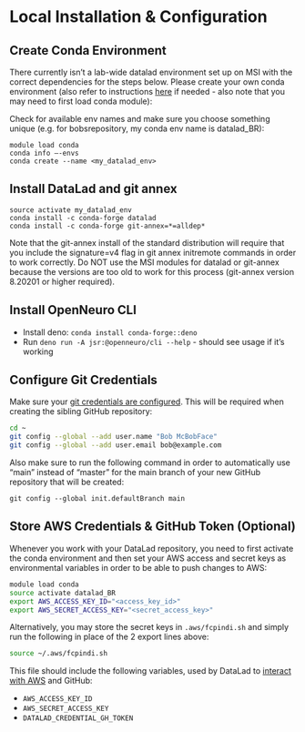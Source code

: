 # Local Installation & Configuration

## Create Conda Environment
There currently isn’t a lab-wide datalad environment set up on MSI with the correct dependencies for the steps below. Please create your own conda environment (also refer to instructions [here](https://cdnis-brain.readthedocs.io/vscode/#conda-environments) if needed - also note that you may need to first load conda module):

Check for available env names and make sure you choose something unique (e.g. for bobsrepository, my conda env name is datalad_BR):
```
module load conda
conda info –-envs
conda create --name <my_datalad_env>
```

## Install DataLad and git annex
```
source activate my_datalad_env
conda install -c conda-forge datalad
conda install -c conda-forge git-annex=*=alldep*
```

Note that the git-annex install of the standard distribution will require that you include the signature=v4 flag in git annex initremote commands in order to work correctly. Do NOT use the MSI modules for datalad or git-annex because the versions are too old to work for this process (git-annex version 8.20201 or higher required).

## Install OpenNeuro CLI

- Install deno: `conda install conda-forge::deno`
- Run `deno run -A jsr:@openneuro/cli --help` - should see usage if it’s working

## Configure Git Credentials 
Make sure your [git credentials are configured](https://handbook.datalad.org/en/latest/intro/installation.html#initial-configuration). This will be required when creating the sibling GitHub repository:

```bash
cd ~
git config --global --add user.name "Bob McBobFace"
git config --global --add user.email bob@example.com
```

Also make sure to run the following command in order to automatically use “main” instead of “master” for the main branch of your new GitHub repository that will be created:

```
git config --global init.defaultBranch main
```

## Store AWS Credentials & GitHub Token (Optional)

Whenever you work with your DataLad repository, you need to first activate the conda environment and then set your AWS access and secret keys as environmental variables in order to be able to push changes to AWS:
```bash
module load conda
source activate datalad_BR
export AWS_ACCESS_KEY_ID="<access_key_id>"
export AWS_SECRET_ACCESS_KEY="<secret_access_key>"
```

Alternatively, you may store the secret keys in `.aws/fcpindi.sh` and simply run the following in place of the 2 export lines above:
```bash
source ~/.aws/fcpindi.sh
```

This file should include the following variables, used by DataLad to [interact with AWS](https://handbook.datalad.org/en/latest/basics/101-139-s3.html#prerequisites) and GitHub: 

- `AWS_ACCESS_KEY_ID`
- `AWS_SECRET_ACCESS_KEY`
- `DATALAD_CREDENTIAL_GH_TOKEN`